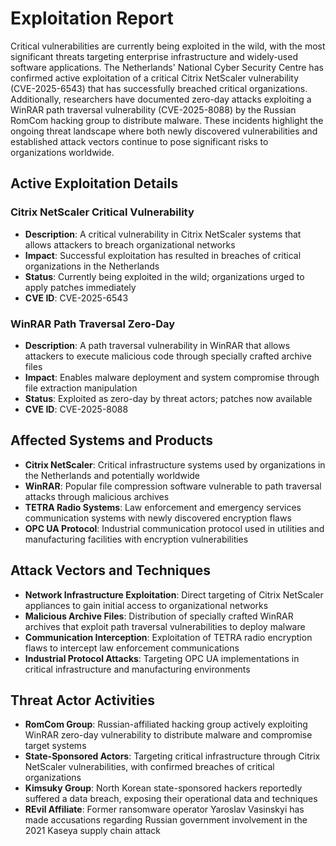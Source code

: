 # Exploitation Report

Critical vulnerabilities are currently being exploited in the wild, with the most significant threats targeting enterprise infrastructure and widely-used software applications. The Netherlands' National Cyber Security Centre has confirmed active exploitation of a critical Citrix NetScaler vulnerability (CVE-2025-6543) that has successfully breached critical organizations. Additionally, researchers have documented zero-day attacks exploiting a WinRAR path traversal vulnerability (CVE-2025-8088) by the Russian RomCom hacking group to distribute malware. These incidents highlight the ongoing threat landscape where both newly discovered vulnerabilities and established attack vectors continue to pose significant risks to organizations worldwide.

## Active Exploitation Details

### Citrix NetScaler Critical Vulnerability
- **Description**: A critical vulnerability in Citrix NetScaler systems that allows attackers to breach organizational networks
- **Impact**: Successful exploitation has resulted in breaches of critical organizations in the Netherlands
- **Status**: Currently being exploited in the wild; organizations urged to apply patches immediately
- **CVE ID**: CVE-2025-6543

### WinRAR Path Traversal Zero-Day
- **Description**: A path traversal vulnerability in WinRAR that allows attackers to execute malicious code through specially crafted archive files
- **Impact**: Enables malware deployment and system compromise through file extraction manipulation
- **Status**: Exploited as zero-day by threat actors; patches now available
- **CVE ID**: CVE-2025-8088

## Affected Systems and Products

- **Citrix NetScaler**: Critical infrastructure systems used by organizations in the Netherlands and potentially worldwide
- **WinRAR**: Popular file compression software vulnerable to path traversal attacks through malicious archives
- **TETRA Radio Systems**: Law enforcement and emergency services communication systems with newly discovered encryption flaws
- **OPC UA Protocol**: Industrial communication protocol used in utilities and manufacturing facilities with encryption vulnerabilities

## Attack Vectors and Techniques

- **Network Infrastructure Exploitation**: Direct targeting of Citrix NetScaler appliances to gain initial access to organizational networks
- **Malicious Archive Files**: Distribution of specially crafted WinRAR archives that exploit path traversal vulnerabilities to deploy malware
- **Communication Interception**: Exploitation of TETRA radio encryption flaws to intercept law enforcement communications
- **Industrial Protocol Attacks**: Targeting OPC UA implementations in critical infrastructure and manufacturing environments

## Threat Actor Activities

- **RomCom Group**: Russian-affiliated hacking group actively exploiting WinRAR zero-day vulnerability to distribute malware and compromise target systems
- **State-Sponsored Actors**: Targeting critical infrastructure through Citrix NetScaler vulnerabilities, with confirmed breaches of critical organizations
- **Kimsuky Group**: North Korean state-sponsored hackers reportedly suffered a data breach, exposing their operational data and techniques
- **REvil Affiliate**: Former ransomware operator Yaroslav Vasinskyi has made accusations regarding Russian government involvement in the 2021 Kaseya supply chain attack